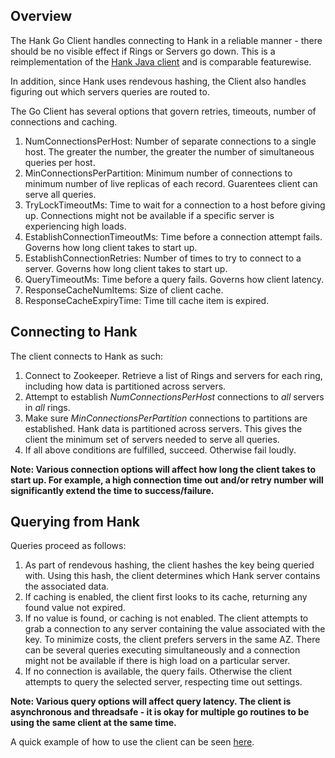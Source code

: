## Overview

The Hank Go Client handles connecting to Hank in a reliable manner - there should be no visible effect if Rings or Servers go down. This is a reimplementation of the [Hank Java client](https://github.com/LiveRamp/hank/tree/master/hank-client/src/main/java/com/liveramp/hank/client) and is comparable featurewise. 

In addition, since Hank uses rendevous hashing, the Client also handles figuring out which servers queries are routed to.

The Go Client has several options that govern retries, timeouts, number of connections and caching. 

1) NumConnectionsPerHost: Number of separate connections to a single host. The greater the number, the greater the number of simultaneous queries per host.
2) MinConnectionsPerPartition: Minimum number of connections to minimum number of live replicas of each record. Guarentees client can serve all queries.
3) TryLockTimeoutMs: Time to wait for a connection to a host before giving up. Connections might not be available if a specific server is experiencing high loads.
4) EstablishConnectionTimeoutMs: Time before a connection attempt fails. Governs how long client takes to start up.
5) EstablishConnectionRetries: Number of times to try to connect to a server. Governs how long client takes to start up.
6) QueryTimeoutMs: Time before a query fails. Governs how client latency.     
7) ResponseCacheNumItems: Size of client cache.       
8) ResponseCacheExpiryTime: Time till cache item is expired.

## Connecting to Hank

The client connects to Hank as such:
1) Connect to Zookeeper. Retrieve a list of Rings and servers for each ring, including how data is partitioned across servers.
2) Attempt to establish *NumConnectionsPerHost* connections to *all* servers in *all* rings. 
3) Make sure *MinConnectionsPerPartition* connections to partitions are established. Hank data is partitioned across servers. This gives the client the minimum set of servers needed to serve all queries.
4) If all above conditions are fulfilled, succeed. Otherwise fail loudly.

**Note: Various connection options will affect how long the client takes to start up. For example, a high connection time out and/or retry number will significantly extend the time to success/failure.**

## Querying from Hank 

Queries proceed as follows:
1) As part of rendevous hashing, the client hashes the key being queried with. Using this hash, the client determines which Hank server contains the associated data.
2) If caching is enabled, the client first looks to its cache, returning any found value not expired.
3) If no value is found, or caching is not enabled. The client attempts to grab a connection to any server containing the value associated with the key. To minimize costs, the client prefers servers in the same AZ. There can be several queries executing simultaneously and a connection might not be available if there is high load on a particular server. 
4) If no connection is available, the query fails. Otherwise the client attempts to query the selected server, respecting time out settings.

**Note: Various query options will affect query latency. The client is asynchronous and threadsafe - it is okay for multiple go routines to be using the same client at the same time.**

A quick example of how to use the client can be seen [here](https://github.com/LiveRamp/hank-go/blob/update_readme/main/simple_query_script.go).
